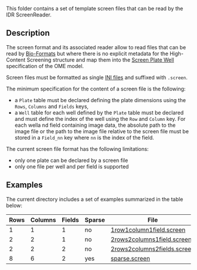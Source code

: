 This folder contains a set of template screen files that can be read by the
IDR ScreenReader.

## Description

The screen format and its associated reader allow to read files that can be 
read by [Bio-Formats](https://www.openmicroscopy.org/bio-formats/) but where
there is no explicit metadata for the High-Content Screening structure and map 
them into the [Screen Plate Well](https://docs.openmicroscopy.org/latest/ome-model/5.5.7/developers/screen-plate-well.html)
specification of the OME model.

Screen files must be formatted as single [INI files](https://en.wikipedia.org/wiki/INI_file) and suffixed with `.screen`.

The minimum specification for the content of a screen file is the following:

-   a `Plate` table must be declared defining the plate dimensions using the `Rows`, `Columns` and `Fields` keys,
-   a `Well` table for each well defined by the `Plate` table must be declared
    and must define the index of the well using the `Row` and `Column` key.
    For each wella nd field containing image data, the absolute path to the image file or the path to the image file relative to the screen file must
    be stored in a `Field_nn` key where `nn` is the index of the field.

The current screen file format has the following limitations:

- only one plate can be declared by a screen file
- only one file per well and per field is supported

## Examples 

The current directory includes a set of examples summarized in the table below:

| Rows | Columns | Fields | Sparse | File |
|------|---------|--------|--------|------|
| 1 | 1 | 1 | no | [1row1column1field.screen](1row1column1field.screen) |
| 2 | 2 | 1 | no | [2rows2columns1field.screen](2rows2columns1field.screen) |
| 2 | 2 | 2 | no | [2rows2columns2fields.screen](2rows2columns2fields.screen) |
| 8 | 6 | 2 | yes | [sparse.screen](sparse.screen) |
